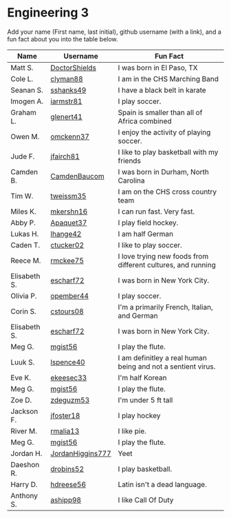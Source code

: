 
# Engineering 3

Add your name (First name, last initial), github username (with a link), and a fun fact about you into the table below.

Name | Username | Fun Fact
--- | --- | ---
Matt S. | [DoctorShields](https://github.com/DoctorShields) | I was born in El Paso, TX
Cole L. | [clyman88](https://github.com/clyman88) | I am in the CHS Marching Band
Seanan S. | [sshanks49](https://github.com/sshanks49) | I have a black belt in karate
Imogen A. | [iarmstr81](https://github.com/iarmstr81) | I play soccer.
Graham L. | [glenert41](https://github.com/glenert41) | Spain is smaller than all of Africa combined
Owen M. | [omckenn37](https://github.com/omckenn37) | I enjoy the activity of playing soccer.
Jude F. | [jfairch81](https://github.com/jfairch81) | I like to play basketball with my friends
Camden B. | [CamdenBaucom](https://github.com/CamdenBaucom) | I was born in Durham, North Carolina
Tim W. | [tweissm35](https://github.com/tweissm35) | I am on the CHS cross country team
Miles K. | [mkershn16](https://github.com/mkershn16) | I can run fast. Very fast.
Abby P. | [Apaquet37](https://github.com/Apaquet37) | I play field hockey.
Lukas H. | [lhange42](https://github.com/lhange42) | I am half German
Caden T. | [ctucker02](https://github.com/ctucker02) | I like to play soccer.
Reece M. | [rmckee75](https://github.com/rmckee75)| I love trying new foods from different cultures, and running
Elisabeth S. |[escharf72](https://github.com/escharf72) | I was born in New York City.
Olivia P. | [opember44](https://github.com/opember44) | I play soccer.
Corin S. | [cstours08](https://github.com/cstours08)| I'm a primarily French, Italian, and German
Elisabeth S. |[escharf72](https://github.com/escharf72) | I was born in New York City. 
Meg G. | [mgist56](https://github.com/mgist56) | I play the flute.
Luuk S. | [lspence40](https://github.com/lspence40) | I am definitley a real human being and not a sentient virus.
Eve K. | [ekeesec33](https://gitub.com/ekeesec33)| I'm half Korean
Meg G. | [mgist56](https://github.com/mgist56) | I play the flute.
Zoe D. | [zdeguzm53](https://github.com/zdeguzm53) | I'm under 5 ft tall
Jackson F. | [jfoster18](https://github.com/jfoster18) | I play hockey 
River M. | [rmalia13](https://github.com/rmalia13) | I like pie.
Meg G. | [mgist56](https://github.com/mgist56) | I play the flute.
Jordan H. | [JordanHiggins777](https://github.com/JordanHiggins777) | Yeet
Daeshon R. | [drobins52](https://github.com/drobins52) | I play basketball.
Harry D. | [hdreese56](https://github.com/hdreese56) | Latin isn't a dead language.
Anthony S. | [ashipp98](https://github.com/ashipp98) | I like Call Of Duty
